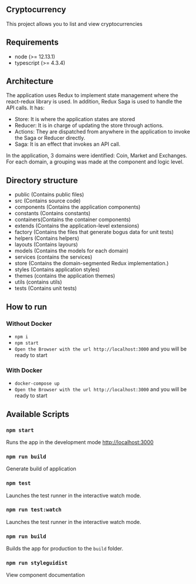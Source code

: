 ## Cryptocurrency
This project allows you to list and view cryptocurrencies

## Requirements

- node (>= 12.13.1)
- typescript (>= 4.3.4)

## Architecture

The application uses Redux to implement state management where the react-redux library is used. In addition, Redux Saga is used to handle the API calls.
It has:
- Store: It is where the application states are stored
- Reducer: It is in charge of updating the store through actions.
- Actions: They are dispatched from anywhere in the application to invoke the Saga or Reducer directly.
- Saga: It is an effect that invokes an API call.

In the application, 3 domains were identified: Coin, Market and Exchanges. For each domain, a grouping was made at the component and logic level.

## Directory structure

- public (Contains public files)
- src (Contains source code)
 - components (Contains the application components)
 - constants (Contains constants)
 - containers(Contains the container components)
 - extends (Contains the application-level extensions)
 - factory (Contains the files that generate bogus data for unit tests)
 - helpers (Contains helpers)
 - layouts (Contains layours)
 - models (Contains the models for each domain)
 - services (contains the services)
 - store (Contains the domain-segmented Redux implementation.)
 - styles (Contains application styles)
 - themes (contains the application themes)
 - utils (contains utils)
- tests (Contains unit tests)

## How to run

### Without Docker

- `npm i`
- `npm start`
- `Open the Browser with the url http://localhost:3000` and you will be ready to start

### With Docker
- `docker-compose up`
- `Open the Browser with the url http://localhost:3000` and you will be ready to start

## Available Scripts

### `npm start`

Runs the app in the development mode [http://localhost:3000](http://localhost:3000)

### `npm run build`

Generate build of application

### `npm test`

Launches the test runner in the interactive watch mode.<br>

### `npm run test:watch`

Launches the test runner in the interactive watch mode.<br>
### `npm run build`

Builds the app for production to the `build` folder.<br>

### `npm run styleguidist`

View component documentation<br>
